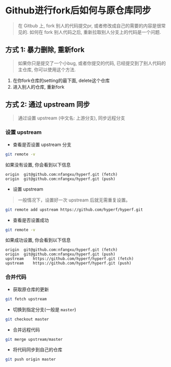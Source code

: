 # Github进行fork后如何与原仓库同步

> 在 Gitbub 上, fork 别人的代码提交pr, 或者修改成自己的需要的内容是很常见的.
> 如何在 fork 别人代码之后, 重新拉取别人分支上的代码是一个问题.

## 方式 1: 暴力删除, 重新fork

> 如果你只是提交了一个小bug, 或者你提交的代码, 已经提交到了别人代码的主仓库, 你可以使用这个方法.

1. 在你fork仓库的setting的最下面, delete这个仓库
2. 进入别人的仓库, 重新fork

## 方式 2: 通过 upstream 同步

> 通过设置 upstream (中文名: 上游分支), 同步远程分支

### 设置 upstream

- 查看是否设置 upstream 分支 

```bash
git remote -v
```

如果没有设置, 你会看到以下信息

```
origin	git@github.com:nfangxu/hyperf.git (fetch)
origin	git@github.com:nfangxu/hyperf.git (push)
```

- 设置 upstream

> 一般情况下，设置好一次 upstream 后就无需重复设置。

```bash
git remote add upstream https://github.com/hyperf/hyperf.git
```

- 查看是否设置成功

```bash
git remote -v
```

如果成功设置, 你会看到以下信息

```
origin	git@github.com:nfangxu/hyperf.git (fetch)
origin	git@github.com:nfangxu/hyperf.git (push)
upstream	https://github.com/hyperf/hyperf.git (fetch)
upstream	https://github.com/hyperf/hyperf.git (push)
```

### 合并代码

- 获取原仓库的更新

```bash
git fetch upstream
```

- 切换到指定分支(一般是 `master`)

```bash
git checkout master
```

- 合并远程代码

```bash
git merge upstream/master
```

- 将代码同步到自己的仓库

```bash
git push origin master
```